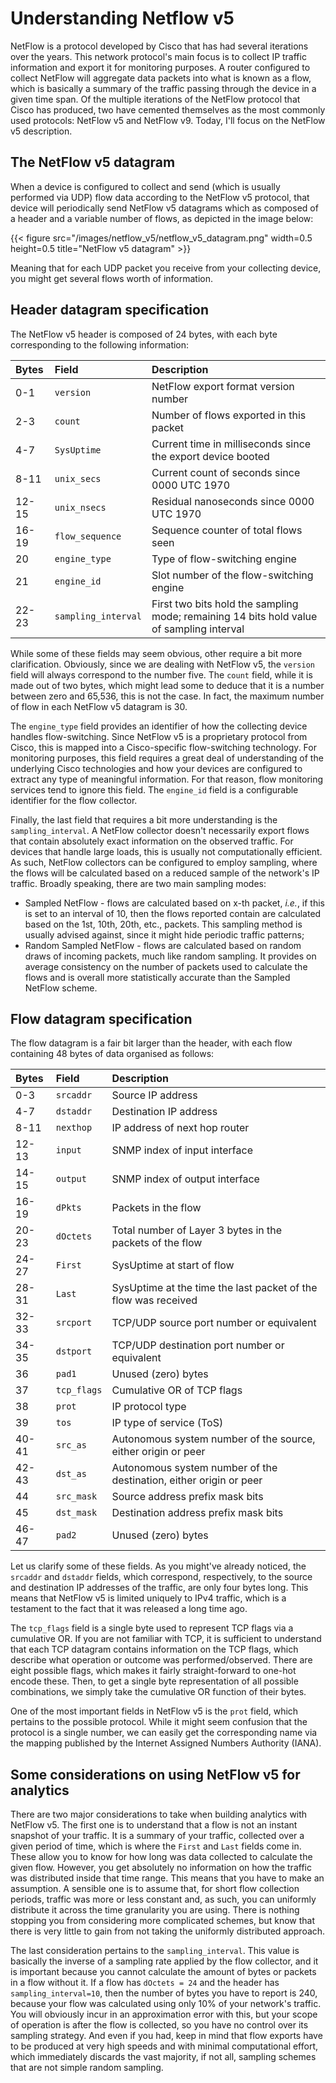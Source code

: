 # Understanding Netflow v5


NetFlow is a protocol developed by Cisco that has had several iterations over the years. This network protocol's main focus is to collect IP traffic information and export it for monitoring purposes. A router configured to collect NetFlow will aggregate data packets into what is known as a flow, which is basically a summary of the traffic passing through the device in a given time span. Of the multiple iterations of the NetFlow protocol that Cisco has produced, two have cemented themselves as the most commonly used protocols: NetFlow v5 and NetFlow v9. Today, I'll focus on the NetFlow v5 description.

## The NetFlow v5 datagram

When a device is configured to collect and send (which is usually performed via UDP) flow data according to the NetFlow v5 protocol, that device will periodically send NetFlow v5 datagrams which as composed of a header and a variable number of flows, as depicted in the image below:

{{< figure src="/images/netflow_v5/netflow_v5_datagram.png" width=0.5 height=0.5 title="NetFlow v5 datagram" >}}

Meaning that for each UDP packet you receive from your collecting device, you might get several flows worth of information.

## Header datagram specification

The NetFlow v5 header is composed of 24 bytes, with each byte corresponding to the following information:

| Bytes | Field | Description |
| :--- | :--- | :--- |
| 0-1 | `version` | NetFlow export format version number |
| 2-3 | `count` | Number of flows exported in this packet |
| 4-7 | `SysUptime` | Current time in milliseconds since the export device booted |
| 8-11 | `unix_secs` | Current count of seconds since 0000 UTC 1970 |
| 12-15 | `unix_nsecs` | Residual nanoseconds since 0000 UTC 1970  |
| 16-19 | `flow_sequence` | Sequence counter of total flows seen |
| 20 | `engine_type` | Type of flow-switching engine |
| 21 | `engine_id` | Slot number of the flow-switching engine |
| 22-23 | `sampling_interval` | First two bits hold the sampling mode; remaining 14 bits hold value of sampling interval |

While some of these fields may seem obvious, other require a bit more clarification. Obviously, since we are dealing with NetFlow v5, the `version` field will always correspond to the number five. The `count` field, while it is made out of two bytes, which might lead some to deduce that it is a number between zero and 65,536, this is not the case. In fact, the maximum number of flow in each NetFlow v5 datagram is 30.

The `engine_type` field provides an identifier of how the collecting device handles flow-switching. Since NetFlow v5 is a proprietary protocol from Cisco, this is mapped into a Cisco-specific flow-switching technology. For monitoring purposes, this field requires a great deal of understanding of the underlying Cisco technologies and how your devices are configured to extract any type of meaningful information. For that reason, flow monitoring services tend to ignore this field. The `engine_id` field is a configurable identifier for the flow collector.

Finally, the last field that requires a bit more understanding is the `sampling_interval`. A NetFlow collector doesn't necessarily export flows that contain absolutely exact information on the observed traffic. For devices that handle large loads, this is usually not computationally efficient. As such, NetFlow collectors can be configured to employ sampling, where the flows will be calculated based on a reduced sample of the network's IP traffic. Broadly speaking, there are two main sampling modes:
* Sampled NetFlow - flows are calculated based on x-th packet, *i.e.*, if this is set to an interval of 10, then the flows reported contain are calculated based on the 1st, 10th, 20th, etc., packets. This sampling method is usually advised against, since it might hide periodic traffic patterns;
* Random Sampled NetFlow - flows are calculated based on random draws of incoming packets, much like random sampling. It provides on average consistency on the number of packets used to calculate the flows and is overall more statistically accurate than the Sampled NetFlow scheme.

## Flow datagram specification

The flow datagram is a fair bit larger than the header, with each flow containing 48 bytes of data organised as follows:

| Bytes | Field | Description |
| :--- | :--- | :--- |
| 0-3 | `srcaddr` | Source IP address |
| 4-7 | `dstaddr` | Destination IP address |
| 8-11 | `nexthop` | IP address of next hop router |
| 12-13 | `input` | SNMP index of input interface |
| 14-15 | `output` | SNMP index of output interface |
| 16-19 | `dPkts` | Packets in the flow |
| 20-23 | `dOctets` | Total number of Layer 3 bytes in the packets of the flow |
| 24-27 | `First` | SysUptime at start of flow |
| 28-31 | `Last` | SysUptime at the time the last packet of the flow was received |
| 32-33 | `srcport` | TCP/UDP source port number or equivalent |
| 34-35 | `dstport` | TCP/UDP destination port number or equivalent |
| 36 | `pad1` | Unused (zero) bytes |
| 37 | `tcp_flags` | Cumulative OR of TCP flags |
| 38 | `prot` | IP protocol type |
| 39 | `tos` | IP type of service (ToS) |
| 40-41 | `src_as` | Autonomous system number of the source, either origin or peer |
| 42-43 | `dst_as` | Autonomous system number of the destination, either origin or peer |
| 44 | `src_mask` | Source address prefix mask bits |
| 45 | `dst_mask` | Destination address prefix mask bits |
| 46-47 | `pad2` | Unused (zero) bytes |

Let us clarify some of these fields. As you might've already noticed, the `srcaddr` and `dstaddr` fields, which correspond, respectively, to the source and destination IP addresses of the traffic, are only four bytes long. This means that NetFlow v5 is limited uniquely to IPv4 traffic, which is a testament to the fact that it was released a long time ago.

The `tcp_flags` field is a single byte used to represent TCP flags via a cumulative OR. If you are not familiar with TCP, it is sufficient to understand that each TCP datagram contains information on the TCP flags, which describe what operation or outcome was performed/observed. There are eight possible flags, which makes it fairly straight-forward to one-hot encode these. Then, to get a single byte representation of all possible combinations, we simply take the cumulative OR function of their bytes.

One of the most important fields in NetFlow v5 is the `prot` field, which pertains to the possible protocol. While it might seem confusion that the protocol is a single number, we can easily get the corresponding name via the mapping published by the Internet Assigned Numbers Authority (IANA).

## Some considerations on using NetFlow v5 for analytics

There are two major considerations to take when building analytics with NetFlow v5. The first one is to understand that a flow is not an instant snapshot of your traffic. It is a summary of your traffic, collected over a given period of time, which is where the `First` and `Last` fields come in. These allow you to know for how long was data collected to calculate the given flow. However, you get absolutely no information on how the traffic was distributed inside that time range. This means that you have to make an assumption. A sensible one is to assume that, for short flow collection periods, traffic was more or less constant and, as such, you can uniformly distribute it across the time granularity you are using. There is nothing stopping you from considering more complicated schemes, but know that there is very little to gain from not taking the uniformly distributed approach.

The last consideration pertains to the `sampling_interval`. This value is basically the inverse of a sampling rate applied by the flow collector, and it is important because you cannot calculate the amount of bytes or packets in a flow without it. If a flow has `dOctets = 24` and the header has `sampling_interval=10`, then the number of bytes you have to report is 240, because your flow was calculated using only 10% of your network's traffic. You will obviously incur in an approximation error with this, but your scope of operation is after the flow is collected, so you have no control over its sampling strategy. And even if you had, keep in mind that flow exports have to be produced at very high speeds and with minimal computational effort, which immediately discards the vast majority, if not all, sampling schemes that are not simple random sampling.


